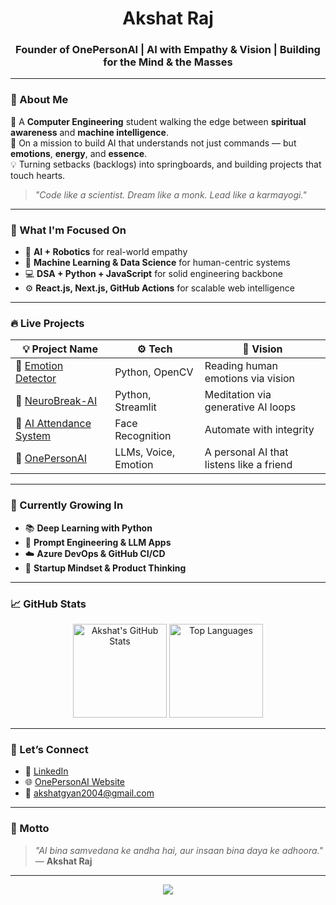 <h1 align="center"> Akshat Raj</h1>
<h3 align="center">Founder of OnePersonAI | AI with Empathy & Vision | Building for the Mind & the Masses</h3>

---

### 🙏 About Me

🚀 A **Computer Engineering** student walking the edge between **spiritual awareness** and **machine intelligence**.  
🧘 On a mission to build AI that understands not just commands — but **emotions**, **energy**, and **essence**.  
💡 Turning setbacks (backlogs) into springboards, and building projects that touch hearts.

> *"Code like a scientist. Dream like a monk. Lead like a karmayogi."*

---

### 🔭 What I'm Focused On
- 🤖 **AI + Robotics** for real-world empathy
- 🧠 **Machine Learning & Data Science** for human-centric systems
- 💻 **DSA + Python + JavaScript** for solid engineering backbone
- ⚙️ **React.js, Next.js, GitHub Actions** for scalable web intelligence

---

### 🔥 Live Projects

| 💡 Project Name | ⚙️ Tech | 🧘 Vision |
|----------------|----------|------------|
| 🧠 [Emotion Detector](https://github.com/AkshatRaj00/emotion_detector) | Python, OpenCV | Reading human emotions via vision |
| 🧘 [NeuroBreak-AI](https://github.com/AkshatRaj00/Neurobreak-Ai) | Python, Streamlit | Meditation via generative AI loops |
| 📸 [AI Attendance System](https://github.com/AkshatRaj00/AIAttendanceSystem) | Face Recognition | Automate with integrity |
| 🧠 [OnePersonAI](https://github.com/AkshatRaj00/OnePersonAI) | LLMs, Voice, Emotion | A personal AI that listens like a friend |

---

### 🌿 Currently Growing In
- 📚 **Deep Learning with Python**
- 🧠 **Prompt Engineering & LLM Apps**
- ☁️ **Azure DevOps & GitHub CI/CD**
- 🌱 **Startup Mindset & Product Thinking**

---

### 📈 GitHub Stats

<p align="center">
  <img src="https://github-readme-stats.vercel.app/api?username=AkshatRaj00&show_icons=true&theme=radical" alt="Akshat's GitHub Stats" height="150"/>
  <img src="https://github-readme-stats.vercel.app/api/top-langs/?username=AkshatRaj00&layout=compact&theme=radical" alt="Top Languages" height="150"/>
</p>

---

### 🤝 Let’s Connect

- 🔗 [LinkedIn](https://www.linkedin.com/in/akshat-raj-73ba41233)
- 🌐 [OnePersonAI Website](https://onepersonai-website.vercel.app/)
- 📧 akshatgyan2004@gmail.com

---

### 🌟 Motto

> _"AI bina samvedana ke andha hai, aur insaan bina daya ke adhoora."_  
> — **Akshat Raj**

---

<p align="center">
  <img src="https://readme-typing-svg.herokuapp.com?font=Fira+Code&weight=600&pause=1000&color=F7931E&center=true&vCenter=true&width=435&lines=Building+Emotion-Aware+AI...;Bringing+Mindfulness+to+Tech...;Coding+Consciousness+into+Machines..." />
</p>
